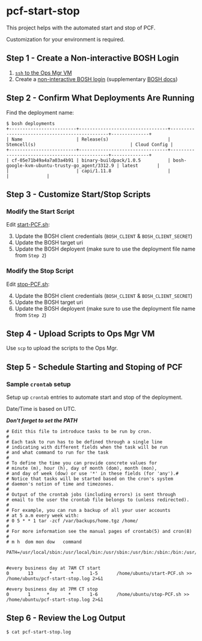 # pcf-start-stop

This project helps with the automated start and stop of PCF.

Customization for your environment is required.

## Step 1 - Create a Non-interactive BOSH Login

1. [`ssh` to the Ops Mgr VM](http://docs.pivotal.io/pivotalcf/1-9/customizing/trouble-advanced.html)
1. Create a [non-interactive BOSH  login](https://discuss.pivotal.io/hc/en-us/articles/221695507-How-to-log-on-BOSH-in-non-interactive-scripts-Internal-Article-)  (supplementary [BOSH docs](https://bosh.io/docs/director-users-uaa.html#client-login))

## Step 2 - Confirm What Deployments Are Running

Find the deployment name:

```
$ bosh deployments
+-------------------------+---------------------------------+-----------------------------------------------+--------------+
| Name                    | Release(s)                      | Stemcell(s)                                   | Cloud Config |
+-------------------------+---------------------------------+-----------------------------------------------+--------------+
| cf-05e71b49a4a7a03a4b91 | binary-buildpack/1.0.5          | bosh-google-kvm-ubuntu-trusty-go_agent/3312.9 | latest       |
|                         | capi/1.11.8                     |                                               |              |

```
## Step 3 - Customize Start/Stop Scripts

### Modify the Start Script

Edit [start-PCF.sh](start-PCF.sh):

3. Update the BOSH client credentials (`BOSH_CLIENT` & `BOSH_CLIENT_SECRET`)
3. Update the BOSH target uri
3. Update the BOSH deployent (make sure to use the deployment file name from `Step 2`)

### Modify the Stop Script

Edit [stop-PCF.sh](stop-PCF.sh):

4. Update the BOSH client credentials (`BOSH_CLIENT` & `BOSH_CLIENT_SECRET`)
4. Update the BOSH target uri
4. Update the BOSH deployent (make sure to use the deployment file name from `Step 2`)

## Step 4 - Upload Scripts to Ops Mgr VM

Use `scp` to upload the scripts to the Ops Mgr.


## Step 5 - Schedule Starting and Stoping of PCF

### Sample `crontab` setup

Setup up `crontab` entries to automate start and stop of the deployment.

Date/Time is based on UTC.

***Don't forget to set the PATH***
```
# Edit this file to introduce tasks to be run by cron.
#
# Each task to run has to be defined through a single line
# indicating with different fields when the task will be run
# and what command to run for the task
#
# To define the time you can provide concrete values for
# minute (m), hour (h), day of month (dom), month (mon),
# and day of week (dow) or use '*' in these fields (for 'any').#
# Notice that tasks will be started based on the cron's system
# daemon's notion of time and timezones.
#
# Output of the crontab jobs (including errors) is sent through
# email to the user the crontab file belongs to (unless redirected).
#
# For example, you can run a backup of all your user accounts
# at 5 a.m every week with:
# 0 5 * * 1 tar -zcf /var/backups/home.tgz /home/
#
# For more information see the manual pages of crontab(5) and cron(8)
#
# m h  dom mon dow   command

PATH=/usr/local/sbin:/usr/local/bin:/usr/sbin:/usr/bin:/sbin:/bin:/usr/games:/usr/local/games


#every business day at 7AM CT start
0       13      *       *      1-5       /home/ubuntu/start-PCF.sh >> /home/ubuntu/pcf-start-stop.log 2>&1

#every business day at 7PM CT stop
0       1      *       *       1-6       /home/ubuntu/stop-PCF.sh >> /home/ubuntu/pcf-start-stop.log 2>&1
```

## Step 6 - Review the Log Output

```
$ cat pcf-start-stop.log
```
